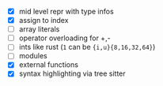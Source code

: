 - [x] mid level repr with type infos
- [x] assign to index
- [ ] array literals
- [ ] operator overloading for +,-
- [ ] ints like rust (`1` can be `{i,u}{8,16,32,64}`)
- [ ] modules
- [x] external functions
- [x] syntax highlighting via tree sitter
